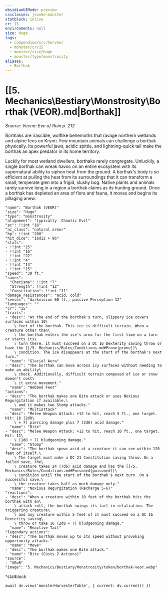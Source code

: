 ```yaml
---
obsidianUIMode: preview
cssclasses: json5e-monster
statblock: inline
cr: 15
environments: null
size: Huge
tags:
  - compendium/src/5e/veor
  - monster/cr/15
  - monster/size/huge
  - monster/type/monstrosity
aliases:
  - Borthak
---
```

# [[5. Mechanics\Bestiary\Monstrosity\Borthak (VEOR).md|Borthak]]
*Source: Vecna: Eve of Ruin p. 212*

Borthaks are irascible, wolflike behemoths that ravage northern wetlands and alpine fens on Krynn. Few mountain animals can challenge a borthak physically. Its powerful jaws, acidic spittle, and lightning-quick tail make the borthak an apex predator in its home territory.

Luckily for most wetland dwellers, borthaks rarely congregate. Unluckily, a single borthak can wreak havoc on an entire ecosystem with its supernatural ability to siphon heat from the ground. A borthak's body is so efficient at pulling the heat from its surroundings that it can transform a small, temperate glen into a frigid, slushy bog. Native plants and animals rarely survive long in a region a borthak claims as its hunting ground. Once a borthak has depleted an area of flora and fauna, it moves and begins its pillaging anew.

```statblock
"name": "Borthak (VEOR)"
"size": "Huge"
"type": "monstrosity"
"alignment": "typically  Chaotic Evil"
"ac": !!int "16"
"ac_class": "natural armor"
"hp": !!int "200"
"hit_dice": "16d12 + 96"
"stats":
- !!int "25"
- !!int "16"
- !!int "22"
- !!int "4"
- !!int "14"
- !!int "15"
"speed": "30 ft."
"saves":
  "Charisma": !!int "7"
  "Strength": !!int "12"
  "Constitution": !!int "11"
"damage_resistances": "acid, cold"
"senses": "darkvision 60 ft., passive Perception 12"
"languages": ""
"cr": "15"
"traits":
- "desc": "At the end of the borthak's turn, slippery ice covers surfaces within 10\
    \ feet of the borthak. This ice is difficult terrain. When a creature other than\
    \ the borthak enters the ice's area for the first time on a turn or starts its\
    \ turn there, it must succeed on a DC 16 Dexterity saving throw or have the [[/5. Mechanics/Rules/Conditions.md#Prone|prone]]\
    \ condition. The ice disappears at the start of the borthak's next turn."
  "name": "Glacial Aura"
- "desc": "The borthak can move across icy surfaces without needing to make an ability\
    \ check. Additionally, difficult terrain composed of ice or snow doesn't cost\
    \ it extra movement."
  "name": "Webbed Feet"
"actions":
- "desc": "The borthak makes one Bite attack or uses Noxious Regurgitation if available,\
    \ and it makes two Stomp attacks."
  "name": "Multiattack"
- "desc": "Melee Weapon Attack: +12 to hit, reach 5 ft., one target. Hit: 16 (2d8\
    \ + 7) piercing damage plus 7 (2d6) acid damage."
  "name": "Bite"
- "desc": "Melee Weapon Attack: +12 to hit, reach 10 ft., one target. Hit: 11\
    \ (1d8 + 7) bludgeoning damage."
  "name": "Stomp"
- "desc": "The borthak spews acid at a creature it can see within 120 feet of itself.\
    \ The target must make a DC 21 Constitution saving throw. On a failed save, the\
    \ creature takes 24 (7d6) acid damage and has the [[/5. Mechanics/Rules/Conditions.md#Poisoned|poisoned]]\
    \ condition until the start of the borthak's next turn. On a successful save,\
    \ the creature takes half as much damage only."
  "name": "Noxious Regurgitation (Recharge 5-6)"
"reactions":
- "desc": "When a creature within 10 feet of the borthak hits the borthak with an\
    \ attack roll, the borthak swings its tail in retaliation. The triggering creature\
    \ and any creature within 5 feet of it must succeed on a DC 16 Dexterity saving\
    \ throw or take 16 (2d8 + 7) bludgeoning damage."
  "name": "Reactive Tail"
"legendary_actions":
- "desc": "The borthak moves up to its speed without provoking opportunity attacks."
  "name": "Move"
- "desc": "The borthak makes one Bite attack."
  "name": "Bite (Costs 2 Actions)"
"source":
- "VEoR"
"image": "5. Mechanics/Bestiary/Monstrosity/token/borthak-veor.webp"
```
^statblock

```dataviewjs
await dv.view('monsterHarvesterTable', { current: dv.current() })
```
